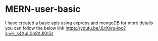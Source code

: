 # MERN-user-basic
I have created a basic apis using express and mongoDB
for more details you can follow the below link 
https://youtu.be/JLtXoru-ipo?si=H_s4XuL0o8XJKh5z
